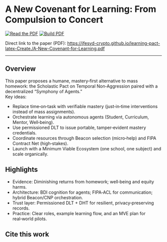 # A New Covenant for Learning: From Compulsion to Concert

[![Read the PDF](https://img.shields.io/badge/PDF-Read%20the%20paper-blue)](https://jfesvd-crypto.github.io/learning-pact-latex-Create./A-New-Covenant-for-Learning.pdf)
[![Build PDF](https://github.com/jfesvd-crypto/learning-pact-latex-Create./actions/workflows/latex.yml/badge.svg)](https://github.com/jfesvd-crypto/learning-pact-latex-Create./actions)

Direct link to the paper (PDF):
https://jfesvd-crypto.github.io/learning-pact-latex-Create./A-New-Covenant-for-Learning.pdf

---

## Overview

This paper proposes a humane, mastery‑first alternative to mass homework: the Scholastic Pact on Temporal Non‑Aggression paired with a decentralized “Symphony of Agents.”  
Key ideas:
- Replace time‑on‑task with verifiable mastery (just‑in‑time interventions instead of mass assignments).
- Orchestrate learning via autonomous agents (Student, Curriculum, Mentor, Well‑being).
- Use permissioned DLT to issue portable, tamper‑evident mastery credentials.
- Coordinate resources through Beacon selection (micro‑help) and FIPA Contract Net (high‑stakes).
- Launch with a Minimum Viable Ecosystem (one school, one subject) and scale organically.

## Highlights

- Evidence: Diminishing returns from homework; well‑being and equity harms.
- Architecture: BDI cognition for agents; FIPA‑ACL for communication; hybrid Beacon/CNP orchestration.
- Trust layer: Permissioned DLT + DHT for resilient, privacy‑preserving records.
- Practice: Clear roles, example learning flow, and an MVE plan for real‑world pilots.

## Cite this work